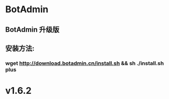 # BotAdmin
## BotAdmin 升级版
## 安装方法:
### wget http://download.botadmin.cn/install.sh && sh ./install.sh plus
# v1.6.2
